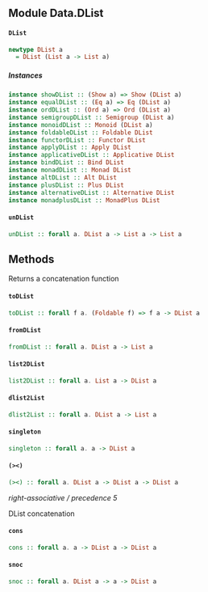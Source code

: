 ## Module Data.DList

#### `DList`

``` purescript
newtype DList a
  = DList (List a -> List a)
```

##### Instances
``` purescript
instance showDList :: (Show a) => Show (DList a)
instance equalDList :: (Eq a) => Eq (DList a)
instance ordDList :: (Ord a) => Ord (DList a)
instance semigroupDList :: Semigroup (DList a)
instance monoidDList :: Monoid (DList a)
instance foldableDList :: Foldable DList
instance functorDList :: Functor DList
instance applyDList :: Apply DList
instance applicativeDList :: Applicative DList
instance bindDList :: Bind DList
instance monadDList :: Monad DList
instance altDList :: Alt DList
instance plusDList :: Plus DList
instance alternativeDList :: Alternative DList
instance monadplusDList :: MonadPlus DList
```

#### `unDList`

``` purescript
unDList :: forall a. DList a -> List a -> List a
```

## Methods
Returns a concatenation function

#### `toDList`

``` purescript
toDList :: forall f a. (Foldable f) => f a -> DList a
```

#### `fromDList`

``` purescript
fromDList :: forall a. DList a -> List a
```

#### `list2DList`

``` purescript
list2DList :: forall a. List a -> DList a
```

#### `dlist2List`

``` purescript
dlist2List :: forall a. DList a -> List a
```

#### `singleton`

``` purescript
singleton :: forall a. a -> DList a
```

#### `(><)`

``` purescript
(><) :: forall a. DList a -> DList a -> DList a
```

_right-associative / precedence 5_

DList concatenation

#### `cons`

``` purescript
cons :: forall a. a -> DList a -> DList a
```

#### `snoc`

``` purescript
snoc :: forall a. DList a -> a -> DList a
```



